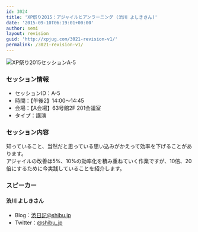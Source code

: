 ```yaml
---
id: 3024
title: 'XP祭り2015：アジャイルとアンラーニング (渋川 よしきさん)'
date: '2015-09-10T06:19:01+00:00'
author: semi
layout: revision
guid: 'http://xpjug.com/3021-revision-v1/'
permalink: /3021-revision-v1/
---
```


![XP祭り2015セッションA-5](http://xpjug.com/wp-content/uploads/2015/09/xp2015_session_a5.png)

### セッション情報

- セッションID：A-5
- 時間：【午後2】14:00～14:45
- 会場：【A会場】63号館2F 201会議室
- タイプ：講演

### セッション内容

知っていること、当然だと思っている思い込みがかえって効率を下げることがあります。  
アジャイルの改善は5%、10%の効率化を積み重ねていく作業ですが、10倍、20倍にするために今実践していることを紹介します。

### スピーカー

#### 渋川 よしきさん

- Blog：[渋日記@shibu.jp](http://blog.shibu.jp/)
- Twitter：[@shibu\_jp](https://twitter.com/shibu_jp)